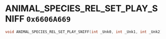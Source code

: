 # ANIMAL_SPECIES_REL_SET_PLAY_SNIFF `0x6606A669`

```cpp
void ANIMAL_SPECIES_REL_SET_PLAY_SNIFF(int _Unk0, int _Unk1, int _Unk2);
```